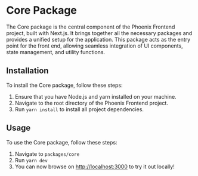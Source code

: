 # Core Package

The Core package is the central component of the Phoenix Frontend project, built with Next.js. It brings together all the necessary packages and provides a unified setup for the application. This package acts as the entry point for the front end, allowing seamless integration of UI components, state management, and utility functions.

## Installation

To install the Core package, follow these steps:

1. Ensure that you have Node.js and yarn installed on your machine.
2. Navigate to the root directory of the Phoenix Frontend project.
3. Run `yarn install` to install all project dependencies.

## Usage

To use the Core package, follow these steps:

1. Navigate to `packages/core`
2. Run `yarn dev`
3. You can now browse on [http://localhost:3000](http://localhost:3000) to try it out locally!
